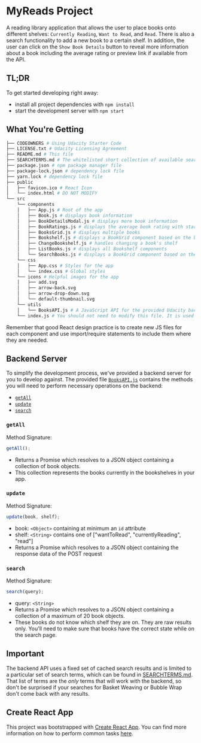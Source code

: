 # MyReads Project

A reading library application that allows the user to place books onto different shelves: `Currently Reading`, `Want to Read`, and `Read`. There is also a search functionality to add a new book to a certain shelf. In addition, the user can click on the `Show Book Details` button to reveal more information about a book including the average rating or preview link if available from the API. 

## TL;DR

To get started developing right away:

- install all project dependencies with `npm install`
- start the development server with `npm start`

## What You're Getting

```bash
├── CODEOWNERS # Using Udacity Starter Code
├── LICENSE.txt # Udacity Licensing Agreement
├── README.md # This file
├── SEARCHTERMS.md # The whitelisted short collection of available search terms for you to use with the app
├── package.json # npm package manager file
├── package-lock.json # dependency lock file
├── yarn.lock # dependency lock file
├── public
│   ├── favicon.ico # React Icon
│   └── index.html # DO NOT MODIFY
└── src
    └── components
    │   ├── App.js # Root of the app
    │   ├── Book.js # displays book information
    │   ├── BookDetailsModal.js # displays more book information
    │   ├── BookRatings.js # displays the average book rating with star icons
    │   ├── BooksGrid.js # displays multiple books 
    │   ├── Bookshelf.js # displays a BookGrid component based on the books on that shelf 
    │   ├── ChangeBookshelf.js # handles changing a book's shelf
    │   ├── ListBooks.js # displays all Bookshelf components 
    │   └── SearchBooks.js # displays a BookGrid component based on the query searched
    └── css
    │   ├── App.css # Styles for the app
    │   └── index.css # Global styles
    └── icons # Helpful images for the app
    │   ├── add.svg
    │   ├── arrow-back.svg
    │   ├── arrow-drop-down.svg
    │   └── default-thumbnail.svg
    └── utils
    │   └── BooksAPI.js # A JavaScript API for the provided Udacity backend. Instructions for the methods are below.
    └── index.js # You should not need to modify this file. It is used for DOM rendering only.
```

Remember that good React design practice is to create new JS files for each component and use import/require statements to include them where they are needed.

## Backend Server

To simplify the development process, we've provided a backend server for you to develop against. The provided file [`BooksAPI.js`](src/BooksAPI.js) contains the methods you will need to perform necessary operations on the backend:

- [`getAll`](#getall)
- [`update`](#update)
- [`search`](#search)

### `getAll`

Method Signature:

```js
getAll();
```

- Returns a Promise which resolves to a JSON object containing a collection of book objects.
- This collection represents the books currently in the bookshelves in your app.

### `update`

Method Signature:

```js
update(book, shelf);
```

- book: `<Object>` containing at minimum an `id` attribute
- shelf: `<String>` contains one of ["wantToRead", "currentlyReading", "read"]
- Returns a Promise which resolves to a JSON object containing the response data of the POST request

### `search`

Method Signature:

```js
search(query);
```

- query: `<String>`
- Returns a Promise which resolves to a JSON object containing a collection of a maximum of 20 book objects.
- These books do not know which shelf they are on. They are raw results only. You'll need to make sure that books have the correct state while on the search page.

## Important

The backend API uses a fixed set of cached search results and is limited to a particular set of search terms, which can be found in [SEARCHTERMS.md](SEARCHTERMS.md). That list of terms are the _only_ terms that will work with the backend, so don't be surprised if your searches for Basket Weaving or Bubble Wrap don't come back with any results.

## Create React App

This project was bootstrapped with [Create React App](https://github.com/facebook/create-react-app). You can find more information on how to perform common tasks [here](https://github.com/facebook/create-react-app/blob/main/packages/cra-template/template/README.md).

